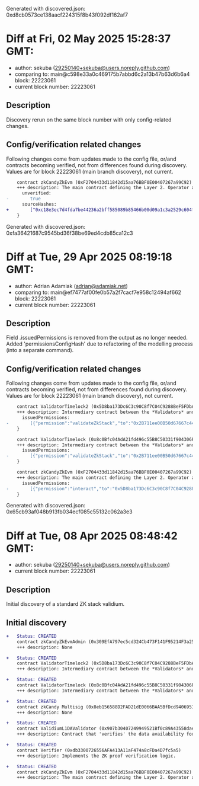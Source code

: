 Generated with discovered.json: 0xd8cb0573ce138aacf224315f8b43f092df162af7

# Diff at Fri, 02 May 2025 15:28:37 GMT:

- author: sekuba (<29250140+sekuba@users.noreply.github.com>)
- comparing to: main@c598e33a0c469175b7abbd6c2a13b47b63d6b6a4 block: 22223061
- current block number: 22223061

## Description

Discovery rerun on the same block number with only config-related changes.

## Config/verification related changes

Following changes come from updates made to the config file,
or/and contracts becoming verified, not from differences found during
discovery. Values are for block 22223061 (main branch discovery), not current.

```diff
    contract zkCandyZkEvm (0xF2704433d11842d15aa76BBF0E00407267a99C92) {
    +++ description: The main contract defining the Layer 2. Operator actions like commiting blocks, providing ZK proofs and executing batches ultimately target this contract which then processes transactions. During batch execution it processes L1 --> L2 and L2 --> L1 transactions.
      unverified:
-        true
      sourceHashes:
+        ["0xc18e3ec7d4fda7be44236a2bff585089b85466b00d09a1c3a2529c604f99143b","0x28719e86c8042765405cbb88205d1fb130f39f3bb0923afe7fef6dd5ef798c31","0x8337740067b4f9278182a83ca83d62ca2611966b8beca6e0a49394204c8f74da","0xf3a1cb3dd9315b2dfa9e9aca6d6b09e987a1eb463588f115e2eb142eaa2a4ac6","0x396f0e8e4bc223f186f87b7eabf2f4b537ce84f8515aa16c86400c4f10af79b1"]
    }
```

Generated with discovered.json: 0xfa36421687c9545bd36f38be69ed4cdb85ca12c3

# Diff at Tue, 29 Apr 2025 08:19:18 GMT:

- author: Adrian Adamiak (<adrian@adamiak.net>)
- comparing to: main@ef7477af00fe0b57a2f7cacf7e958c12494af662 block: 22223061
- current block number: 22223061

## Description

Field .issuedPermissions is removed from the output as no longer needed. Added 'permissionsConfigHash' due to refactoring of the modelling process (into a separate command).

## Config/verification related changes

Following changes come from updates made to the config file,
or/and contracts becoming verified, not from differences found during
discovery. Values are for block 22223061 (main branch discovery), not current.

```diff
    contract ValidatorTimelock2 (0x5D8ba173Dc6C3c90C8f7C04C9288BeF5FDbAd06E) {
    +++ description: Intermediary contract between the *Validators* and the central diamond contract that delays block execution (ie withdrawals and other L2 --> L1 messages) by 3h.
      issuedPermissions:
-        [{"permission":"validateZkStack","to":"0x2B711ee00B50d67667c4439c28AeAf7B75CB6E0D","via":[]},{"permission":"validateZkStack","to":"0xc300Cc8f451C9EF8DaDE822bd0f9636117209F70","via":[]}]
    }
```

```diff
    contract ValidatorTimelock (0x8c0Bfc04AdA21fd496c55B8C50331f904306F564) {
    +++ description: Intermediary contract between the *Validators* and the central diamond contract that delays block execution (ie withdrawals and other L2 --> L1 messages) by 3h.
      issuedPermissions:
-        [{"permission":"validateZkStack","to":"0x2B711ee00B50d67667c4439c28AeAf7B75CB6E0D","via":[]},{"permission":"validateZkStack","to":"0xc300Cc8f451C9EF8DaDE822bd0f9636117209F70","via":[]}]
    }
```

```diff
    contract zkCandyZkEvm (0xF2704433d11842d15aa76BBF0E00407267a99C92) {
    +++ description: The main contract defining the Layer 2. Operator actions like commiting blocks, providing ZK proofs and executing batches ultimately target this contract which then processes transactions. During batch execution it processes L1 --> L2 and L2 --> L1 transactions.
      issuedPermissions:
-        [{"permission":"interact","to":"0x5D8ba173Dc6C3c90C8f7C04C9288BeF5FDbAd06E","description":"commit, prove, execute, revert batches directly in the main Diamond contract. This role is typically held by a proxying ValidatorTimelock.","via":[]},{"permission":"interact","to":"0x8c0Bfc04AdA21fd496c55B8C50331f904306F564","description":"commit, prove, execute, revert batches directly in the main Diamond contract. This role is typically held by a proxying ValidatorTimelock.","via":[]},{"permission":"interact","to":"0x8eb156588D2FAD21dE0066BAA5BfDcd940695196","description":"manage fees, apply predefined upgrades, manage censorship through a TransactionFilterer, set DA mode, migrate the chain to whitelisted settlement layers (Chain Admin role).","via":[{"address":"0x309EfA797ec5cd324Cb473F141F95214F3a25ab2"}]}]
    }
```

Generated with discovered.json: 0x65cb93af048b913fb034ecf085c55132c062a3e3

# Diff at Tue, 08 Apr 2025 08:48:42 GMT:

- author: sekuba (<29250140+sekuba@users.noreply.github.com>)
- current block number: 22223061

## Description

Initial discovery of a standard ZK stack validium.

## Initial discovery

```diff
+   Status: CREATED
    contract zkCandyZkEvmAdmin (0x309EfA797ec5cd324Cb473F141F95214F3a25ab2)
    +++ description: None
```

```diff
+   Status: CREATED
    contract ValidatorTimelock2 (0x5D8ba173Dc6C3c90C8f7C04C9288BeF5FDbAd06E)
    +++ description: Intermediary contract between the *Validators* and the central diamond contract that delays block execution (ie withdrawals and other L2 --> L1 messages) by 3h.
```

```diff
+   Status: CREATED
    contract ValidatorTimelock (0x8c0Bfc04AdA21fd496c55B8C50331f904306F564)
    +++ description: Intermediary contract between the *Validators* and the central diamond contract that delays block execution (ie withdrawals and other L2 --> L1 messages) by 3h.
```

```diff
+   Status: CREATED
    contract zkCandy Multisig (0x8eb156588D2FAD21dE0066BAA5BfDcd940695196)
    +++ description: None
```

```diff
+   Status: CREATED
    contract ValidiumL1DAValidator (0x907b30407249949521Bf0c89A43558dae200146A)
    +++ description: Contract that 'verifies' the data availability for validiums. This implementation only checks the correct formatting and does not serve as a DA oracle. Can be used by ZK stack validiums as the L1 part of a DAValidator pair.
```

```diff
+   Status: CREATED
    contract Verifier (0xdb3300726556AFA413A11aF474a8cFDa4D7fc5a5)
    +++ description: Implements the ZK proof verification logic.
```

```diff
+   Status: CREATED
    contract zkCandyZkEvm (0xF2704433d11842d15aa76BBF0E00407267a99C92)
    +++ description: The main contract defining the Layer 2. Operator actions like commiting blocks, providing ZK proofs and executing batches ultimately target this contract which then processes transactions. During batch execution it processes L1 --> L2 and L2 --> L1 transactions.
```
